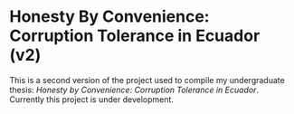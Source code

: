 # Honesty By Convenience: Corruption Tolerance in Ecuador (v2)

This is a second version of the project used to compile my undergraduate thesis: *Honesty by Convenience: Corruption Tolerance in Ecuador*. Currently this project is under development.

